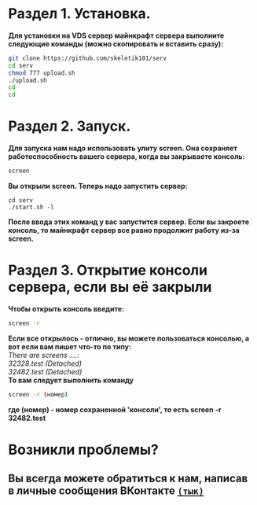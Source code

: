 
<h1>Раздел 1. Установка.</h1>
<b>Для установки на VDS сервер майнкрафт сервера выполните следующие команды (можно скопировать и вставить сразу):</b>

```bash
git clone https://github.com/skeletik101/serv
cd serv
chmod 777 upload.sh
./upload.sh
cd
cd


```

<h1>Раздел 2. Запуск.</h1>
<b>Для запуска нам надо использовать улиту screen. Она сохраняет работоспособность вашего сервера, когда вы закрываете консоль:</b>

```bash
screen

```
<b>Вы открыли screen. Теперь надо запустить сервер:</b>

```
cd serv
./start.sh -l
```

<b>После ввода этих команд у вас запустится сервер. Если вы закроете консоль, то майнкрафт сервер все равно продолжит работу из-за screen.</b>



<h1>Раздел 3. Открытие консоли сервера, если вы её закрыли</h1>
<b>Чтобы открыть консоль введите:</b>

```bash
screen -r
```

<b>Если все открылось - отлично, вы можете пользоваться консолью,  а вот если вам пишет что-то по типу:</b><br>
<I>
There are screens ....:<br>
        32328.test  (Detached)<br>
        32482.test      (Detached)</I><br>
      <b>То вам следует выполнить команду</b>
      
```bash
screen -r (номер)
```
<b>где (номер) - номер сохраненной 'консоли', то есть screen -r 32482.test</b>

<h1>Возникли проблемы?</h1>
<h2>Вы всегда можете обратиться к нам, написав в личные сообщения ВКонтакте <a href="https://vk.me/advelsert" rel="nofollow"><code>(тык)</code></a></h2>
